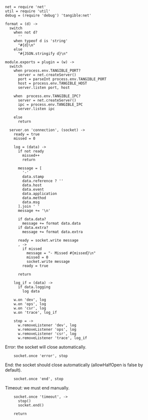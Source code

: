     net = require 'net'
    util = require 'util'
    debug = (require 'debug') 'tangible:net'

    format = (d) ->
      switch
        when not d?
          ''
        when typeof d is 'string'
          "#{d}\n"
        else
          "#{JSON.stringify d}\n"

    module.exports = plugin = (w) ->
      switch
        when process.env.TANGIBLE_PORT?
          server = net.createServer()
          port = parseInt process.env.TANGIBLE_PORT
          host = process.env.TANGIBLE_HOST
          server.listen port, host

        when  process.env.TANGIBLE_IPC?
          server = net.createServer()
          ipc = process.env.TANGIBLE_IPC
          server.listen ipc

        else
          return

      server.on 'connection', (socket) ->
        ready = true
        missed = 0

        log = (data) ->
          if not ready
            missed++
            return

          message = [
            '-'
            data.stamp
            data.reference ? ''
            data.host
            data.event
            data.application
            data.method
            data.msg
          ].join ' '
          message += '\n'

          if data.data?
            message += format data.data
          if data.extra?
            message += format data.extra

          ready = socket.write message
          , ->
            if missed
              message = "- Missed #{missed}\n"
              missed = 0
              socket.write message
            ready = true

          return

        log_if = (data) ->
          if data.logging
            log data

        w.on 'dev', log
        w.on 'ops', log
        w.on 'csr', log
        w.on 'trace', log_if

        stop = ->
          w.removeListener 'dev', log
          w.removeListener 'ops', log
          w.removeListener 'csr', log
          w.removeListener 'trace', log_if

Error: the socket will close automatically.

        socket.once 'error', stop

End: the socket should close automatically (allowHalfOpen is false by default).

        socket.once 'end', stop

Timeout: we must end manually.

        socket.once 'timeout', ->
          stop()
          socket.end()

        return
